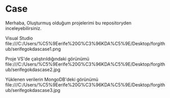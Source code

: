 # Case
Merhaba, Oluşturmuş olduğum projelerimi bu repositoryden inceleyebilirsiniz.

Visual Studio 
file:///C:/Users/%C5%9Eerife%20G%C3%96KDA%C5%9E/Desktop/forgithub/serifegokdascase1.png

Proje VS'de çalıştırıldığındaki görünümü
file:///C:/Users/%C5%9Eerife%20G%C3%96KDA%C5%9E/Desktop/forgithub/serifegokdascase2.jpg

Yüklenen verilerin MongoDB'deki görünümü
file:///C:/Users/%C5%9Eerife%20G%C3%96KDA%C5%9E/Desktop/forgithub/serifegokdascase3.jpg
